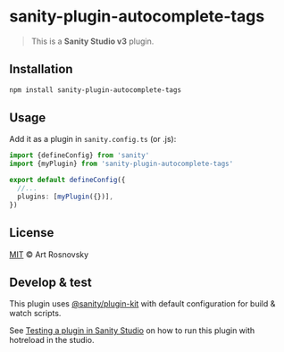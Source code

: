 # sanity-plugin-autocomplete-tags

> This is a **Sanity Studio v3** plugin.

## Installation

```sh
npm install sanity-plugin-autocomplete-tags
```

## Usage

Add it as a plugin in `sanity.config.ts` (or .js):

```ts
import {defineConfig} from 'sanity'
import {myPlugin} from 'sanity-plugin-autocomplete-tags'

export default defineConfig({
  //...
  plugins: [myPlugin({})],
})
```

## License

[MIT](LICENSE) © Art Rosnovsky

## Develop & test

This plugin uses [@sanity/plugin-kit](https://github.com/sanity-io/plugin-kit)
with default configuration for build & watch scripts.

See [Testing a plugin in Sanity Studio](https://github.com/sanity-io/plugin-kit#testing-a-plugin-in-sanity-studio)
on how to run this plugin with hotreload in the studio.
